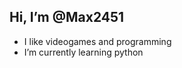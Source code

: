 ## Hi, I’m @Max2451
- I like videogames and programming
- I’m currently learning python

<!---
Max2451/Max2451 is a ✨ special ✨ repository because its `README.md` (this file) appears on your GitHub profile.
You can click the Preview link to take a look at your changes.
--->

